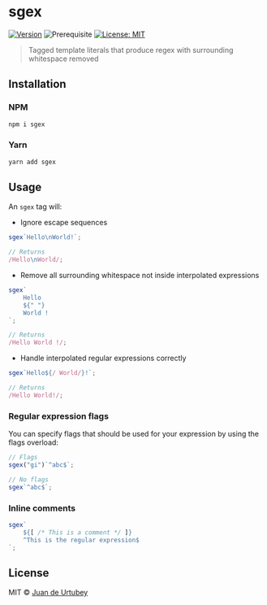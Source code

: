 # sgex

[![Version](https://img.shields.io/npm/v/sgex.svg)](https://www.npmjs.com/package/sgex)
![Prerequisite](https://img.shields.io/badge/node-%3E%3D16-blue.svg)
[![License: MIT](https://img.shields.io/badge/License-MIT-yellow.svg)](#)

> Tagged template literals that produce regex with surrounding whitespace removed

## Installation

### NPM

```bash
npm i sgex
```

### Yarn

```bash
yarn add sgex
```

## Usage

An `sgex` tag will:

-   Ignore escape sequences

```js
sgex`Hello\nWorld!`;

// Returns
/Hello\nWorld/;
```

-   Remove all surrounding whitespace not inside interpolated expressions

```js
sgex`
    Hello
    ${" "}
    World !
`;

// Returns
/Hello World !/;
```

-   Handle interpolated regular expressions correctly

```js
sgex`Hello${/ World/}!`;

// Returns
/Hello World!/;
```

### Regular expression flags

You can specify flags that should be used for your expression by using the flags overload:

```js
// Flags
sgex("gi")`^abc$`;

// No flags
sgex`^abc$`;
```

### Inline comments

```js
sgex`
    ${[ /* This is a comment */ ]}
    ^This is the regular expression$
`;
```

## License

MIT © [Juan de Urtubey](https://jdeurt.xyz)
